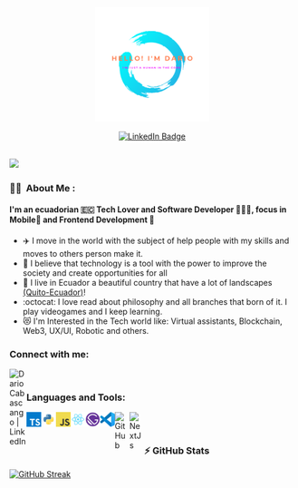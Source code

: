 <p align="center"><a href="https://ayaumadev.com"><img width="40%" alt="Hello, I'm Dario. I do code for the world!" src="./assets/header.png" /></a></p>
<p align="center">
<a href=[linkedin]><img src="https://img.shields.io/badge/LinkedIn-blue?style=for-the-badge&logo=linkedin&logoColor=white" alt="LinkedIn Badge"></a>
</p>
<br />
<img src="https://media.giphy.com/media/M9gbBd9nbDrOTu1Mqx/giphy.gif" width="100"/>

### :man_technologist: &nbsp;About Me : 

#### I'm an ecuadorian 🇪🇨 Tech Lover and Software Developer 👨🏻‍💻, focus in Mobile📲 and Frontend Development 🎨

- ✈️ I move in the world with the subject of help people with my skills and moves to others person make it. 
- 💭 I believe that technology is a tool with the power to improve the society and create opportunities for all
- 📌 I live in Ecuador a beautiful country that have a lot of landscapes [(Quito-Ecuador)](https://www.google.com/maps/place/Ciudad+Mitad+del+Mundo/@-0.1817487,-77.9992061,8z)!
- :octocat: I love read about philosophy and all branches that born of it. I play videogames and I keep learning. 
- 😻 I'm Interested in the Tech world like: Virtual assistants, Blockchain, Web3, UX/UI, Robotic and others.

### Connect with me:

[<img align="left" alt="Dario Cabascango | LinkedIn" width="30px" src="https://brandeps.com/icon-download/L/Linkedin-icon-vector-02.svg" />][linkedin]
<br />

### Languages and Tools:

[<img align="left" alt="Typescript" width="26px" src="https://raw.githubusercontent.com/github/explore/80688e429a7d4ef2fca1e82350fe8e3517d3494d/topics/typescript/typescript.png" />](https://www.typescriptlang.org/)
[<img align="left" alt="Python" width="26px" src="https://raw.githubusercontent.com/github/explore/80688e429a7d4ef2fca1e82350fe8e3517d3494d/topics/python/python.png" />](https://www.python.org/)
[<img align="left" alt="JavaScript" width="26px" src="https://raw.githubusercontent.com/github/explore/80688e429a7d4ef2fca1e82350fe8e3517d3494d/topics/javascript/javascript.png" />](https://es.wikipedia.org/wiki/JavaScript)
[<img align="left" alt="React and React Native" width="26px" src="https://raw.githubusercontent.com/github/explore/80688e429a7d4ef2fca1e82350fe8e3517d3494d/topics/react/react.png" />](https://reactnative.dev/)
[<img align="left" alt="Gatsby" width="26px" src="https://raw.githubusercontent.com/github/explore/e94815998e4e0713912fed477a1f346ec04c3da2/topics/gatsby/gatsby.png" />](https://www.gatsbyjs.com/)
[<img align="left" alt="Visual Studio Code" width="26px" src="https://raw.githubusercontent.com/github/explore/80688e429a7d4ef2fca1e82350fe8e3517d3494d/topics/visual-studio-code/visual-studio-code.png" />](https://code.visualstudio.com/)
[<img align="left" alt="GitHub" width="26px" src="https://github.githubassets.com/images/modules/logos_page/GitHub-Mark.png" />](https://github.com/)
[<img align="left" alt="NextJs" width="26px" src="https://img.presearch.org/3ab82812cb3d999c2fb92f5dec4a0c07" />](https://nextjs.org/)

<br />
<br />

### ⚡ GitHub Stats

[![GitHub Streak](https://github-readme-streak-stats.herokuapp.com/?user=DarioCabas&theme=dark&date_format=M%20j%5B%2C%20Y%5D)](https://git.io/streak-stats)

[linkedin]: https://www.linkedin.com/in/dario-cabascango-9724431a3/
